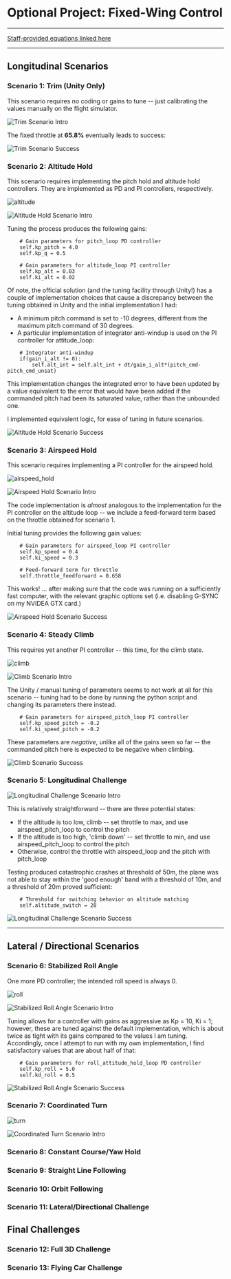 # Optional Project: Fixed-Wing Control

---

[Staff-provided equations linked here](https://www.overleaf.com/read/cvqmtzyhqjnj)

---

## Longitudinal Scenarios

### Scenario 1: Trim (Unity Only)

This scenario requires no coding or gains to tune -- just calibrating the values manually on the flight simulator.

![Trim Scenario Intro](images/scenario1-intro.PNG)

The fixed throttle at **65.8%** eventually leads to success:

![Trim Scenario Success](images/scenario1-success.PNG)


### Scenario 2: Altitude Hold

This scenario requires implementing the pitch hold and altitude hold controllers.  They are implemented as PD and PI controllers, respectively.

![altitude](Diagrams/altitude_hold.png)

![Altitude Hold Scenario Intro](images/scenario2-intro.PNG)

Tuning the process produces the following gains:

```
    # Gain parameters for pitch_loop PD controller
    self.kp_pitch = 4.0
    self.kp_q = 0.5

    # Gain parameters for altitude_loop PI controller
    self.kp_alt = 0.03
    self.ki_alt = 0.02
```

Of note, the official solution (and the tuning facility through Unity!) has a couple of implementation choices that cause a discrepancy between the tuning obtained in Unity and the initial implementation I had:
- A minimum pitch command is set to -10 degrees, different from the maximum pitch command of 30 degrees.
- A particular implementation of integrator anti-windup is used on the PI controller for attitude_loop:

```
    # Integrator anti-windup
    if(gain_i_alt != 0):
        self.alt_int = self.alt_int + dt/gain_i_alt*(pitch_cmd-pitch_cmd_unsat)
``` 
 
This implementation changes the integrated error to have been updated by a value equivalent to the error that would have been added if the commanded pitch had been its saturated value, rather than the unbounded one.

I implemented equivalent logic, for ease of tuning in future scenarios.

![Altitude Hold Scenario Success](images/scenario2-success.PNG)

### Scenario 3: Airspeed Hold

This scenario requires implementing a PI controller for the airspeed hold.  

![airspeed_hold](Diagrams/airspeed_hold.png)

![Airspeed Hold Scenario Intro](images/scenario3-intro.PNG)

The code implementation is *almost* analogous to the implementation for the PI controller on the altitude loop -- we include a feed-forward term based on the throttle obtained for scenario 1.

Initial tuning provides the following gain values:

```
    # Gain parameters for airspeed_loop PI controller
    self.kp_speed = 0.4
    self.ki_speed = 0.3

    # Feed-forward term for throttle
    self.throttle_feedforward = 0.658
```

This works! ... after making sure that the code was running on a sufficiently fast computer, with the relevant graphic options set (i.e. disabling G-SYNC on my NVIDEA GTX card.)

![Airspeed Hold Scenario Success](images/scenario3-success.PNG)

### Scenario 4: Steady Climb

This requires yet another PI controller -- this time, for the climb state.

![climb](Diagrams/airspeed_pitch_hold.png)

![Climb Scenario Intro](images/scenario4-intro.PNG)

The Unity / manual tuning of parameters seems to not work at all for this scenario -- tuning had to be done by running the python script and changing its parameters there instead.

```
    # Gain parameters for airspeed_pitch_loop PI controller
    self.kp_speed_pitch = -0.2
    self.ki_speed_pitch = -0.2
```

These parameters are *negative*, unlike all of the gains seen so far -- the commanded pitch here is expected to be negative when climbing.

![Climb Scenario Success](images/scenario4-success.PNG)


### Scenario 5: Longitudinal Challenge

![Longitudinal Challenge Scenario Intro](images/scenario5-intro.PNG)

This is relatively straightforward -- there are three potential states:

* If the altitude is too low, climb -- set throttle to max, and use airspeed_pitch_loop to control the pitch
* If the altitude is too high, 'climb down' -- set throttle to min, and use airspeed_pitch_loop to control the pitch
* Otherwise, control the throttle with airspeed_loop and the pitch with pitch_loop

Testing produced catastrophic crashes at threshold of 50m, the plane was not able to stay within the 'good enough' band with a threshold of 10m, and a threshold of 20m proved sufficient:

```
    # Threshold for switching behavior on altitude matching
    self.altitude_switch = 20
```

![Longitudinal Challenge Scenario Success](images/scenario5-success.PNG)


---

## Lateral / Directional Scenarios


### Scenario 6: Stabilized Roll Angle

One more PD controller; the intended roll speed is always 0.

![roll](Diagrams/roll_loop.png)

![Stabilized Roll Angle Scenario Intro](images/scenario6-intro.PNG)

Tuning allows for a controller with gains as aggressive as Kp = 10, Ki = 1; however, these are tuned against the default implementation, which is about twice as tight with its gains compared to the values I am tuning.  Accordingly, once I attempt to run with my own implementation, I find satisfactory values that are about half of that:

```
    # Gain parameters for roll_attitude_hold_loop PD controller
    self.kp_roll = 5.0
    self.kd_roll = 0.5
```

![Stabilized Roll Angle Scenario Success](images/scenario6-success.PNG)


### Scenario 7: Coordinated Turn

![turn](Diagrams/sideslip_hold.PNG)

![Coordinated Turn Scenario Intro](images/scenario7-intro.PNG)

### Scenario 8: Constant Course/Yaw Hold

### Scenario 9: Straight Line Following

### Scenario 10: Orbit Following

### Scenario 11: Lateral/Directional Challenge

## Final Challenges

### Scenario 12: Full 3D Challenge

### Scenario 13: Flying Car Challenge